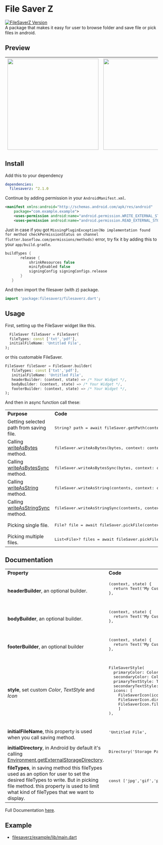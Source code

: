 # File Saver Z

[![FileSaverZ Version](https://img.shields.io/pub/v/filesaverz.svg?logo=flutter&color=blue&style=flat-square)](https://pub.dev/packages/filesaverz)\
A package that makes it easy for user to browse folder and save file or pick files in android.

## Preview

| <img src='https://user-images.githubusercontent.com/45191605/164154922-7f470dbf-fd24-48d5-839e-11adb4574c40.gif' width=300/> | <img src='https://user-images.githubusercontent.com/45191605/164155033-6f16ebe1-eb9f-4960-b605-850f94f9b3da.png' width=300/> |
| ---------------------------------------------------------------------------------------------------------------------------- | ---------------------------------------------------------------------------------------------------------------------------- |

## Install

Add this to your dependency

```yaml
dependencies:
  filesaverz: ^2.1.0
```

Continue by adding permission in your `AndroidManifest.xml`.

```xml
<manifest xmlns:android="http://schemas.android.com/apk/res/android"
    package="com.example.example">
    <uses-permission android:name="android.permission.WRITE_EXTERNAL_STORAGE"/>
    <uses-permission android:name="android.permission.READ_EXTERNAL_STORAGE"/>
```

Just in case if you got `MissingPluginException(No implementation found for method checkPermissionStatus on channel flutter.baseflow.com/permissions/methods)` error, try fix it by adding this to your `app/build.gradle`.

```gradle
buildTypes {
       release {
           shrinkResources false
           minifyEnabled false
           signingConfig signingConfigs.release
       }
   }
```

And then import the filesaver (with z) package.

```dart
import 'package:filesaverz/filesaverz.dart';
```

## Usage

First, setting up the FileSaver widget like this.

```dart
  FileSaver fileSaver = FileSaver(
  fileTypes: const ['txt','pdf'],
  initialFileName: 'Untitled File',
);
```

or this customable FileSaver.

```dart
FileSaver fileSaver = FileSaver.builder(
   fileTypes: const ['txt','pdf'],
   initialFileName: 'Untitled File',
   headerBuilder: (context, state) => /* Your Widget */,
   bodyBuilder: (context, state) => /* Your Widget */,
   footerBuilder: (context, state) => /* Your Widget */,
);
```

And then in async function call these:

<table>
  <tr>
    <td><b>Purpose</b></td>
    <td><b>Code</b></td>
  </tr>
  <tr>
    <td>Getting selected path from saving file.</td>
    <td>
      <pre lang='dart'>String? path = await fileSaver.getPath(context);</pre>
    </td>
  </tr>
  <tr>
    <td>Calling <a href="https://api.flutter.dev/flutter/dart-io/File/writeAsBytes.html">writeAsBytes</a> method.</td>
    <td>
      <pre lang='dart'>fileSaver.writeAsBytes(bytes, context: context);</pre>
    </td>
  </tr>
  <tr>
    <td>Calling <a href="https://api.flutter.dev/flutter/dart-io/File/writeAsBytesSync.html">writeAsBytesSync</a> method.</td>
    <td>
      <pre lang='dart'>fileSaver.writeAsBytesSync(bytes, context: context);</pre>
    </td>
  </tr>
  <tr>
    <td>Calling <a href="https://api.flutter.dev/flutter/dart-io/File/writeAsString.html">writeAsString</a> method.</td>
    <td>
      <pre lang='dart'>fileSaver.writeAsString(contents, context: context);</pre>
    </td>
  </tr>
  <tr>
    <td>Calling <a href="https://api.flutter.dev/flutter/dart-io/File/writeAsStringSync.html">writeAsStringSync</a> method.</td>
    <td>
      <pre lang='dart'>fileSaver.writeAsStringSync(contents, context: context);</pre>
    </td>
  </tr>
  <tr>
    <td>Picking single file.</td>
    <td>
      <pre lang='dart'>File? file = await fileSaver.pickFile(context);</pre>
    </td>
  </tr>
  <tr>
    <td>Picking multiple files.</td>
    <td>
      <pre lang='dart'>List&ltFile&gt? files = await fileSaver.pickFiles(context);</pre>
    </td>
  </tr>
</table>

## Documentation

<table>
  <tr>
    <td><b>Property</b></td>
    <td><b>Code</b></td>
  </tr>
  <tr>
    <td><b>headerBuilder</b>, an optional builder.</td>
    <td>
      <pre lang='dart'>
(context, state) {
  return Text('My Custom Header Widget');
},
      </pre>
    </td>
  </tr>
  <tr>
    <td><b>bodyBuilder</b>, an optional builder.</td>
    <td>
      <pre lang='dart'>
(context, state) {
  return Text('My Custom Body Widget');
},
      </pre>
    </td>
  </tr>
  <tr>
    <td><b>footerBuilder</b>, an optional builder</td>
    <td>
      <pre lang='dart'>
(context, state) {
  return Text('My Custom Footer Widget');
},
      </pre>
    </td>
  </tr>
  <tr>
    <td><b>style</b>, set custom <i>Color</i>, <i>TextStyle</i> and <i>Icon</i></td>
    <td>
      <pre lang='dart'>
FileSaverStyle(
  primaryColor: Colors.blue,
  secondaryColor: Colors.white,
  primaryTextStyle: TextStyle(),
  secondaryTextStyle: TextStyle(),
  icons: [
    FileSaverIcon(icon: (path) => Icon(Icons.default)),
    FileSaverIcon.directory(icon: (path) => Icon(Icons.folder)),
    FileSaverIcon.file(fileType: 'jpg', icon: (path) => Image.file(File(path)),
    ]
),
      </pre>
    </td>
  </tr>
  <tr>
    <td><b>initialFileName</b>, this property is used when you call saving method.</td>
    <td>
      <pre lang='dart'>
'Untitled File',
      </pre>
    </td>
  </tr>
  <tr>
    <td><b>initialDirectory</b>, in Android by default it's calling <a href='https://developer.android.com/reference/android/os/Environment#getExternalStorageDirectory()'>Environment.getExternalStorageDirectory</a>.</td>
    <td>
      <pre lang='dart'>
Directory('Storage Path'),
      </pre>
    </td>
  </tr>
  <tr>
    <td><b>fileTypes</b>, in saving method this fileTypes used as an option for user to set the desired fileTypes to write. But in picking file method. this property is used to limit what kind of fileTypes that we want to display.</td>
    <td>
      <pre lang='dart'>
const ['jpg','gif','png'],
      </pre>
    </td>
  </tr>
</table>

Full Documentation [here](https://pub.dev/documentation/filesaverz/latest/filesaverz/filesaverz-library.html).

## Example

- [filesaverz/example/lib/main.dart](https://github.com/Nialixus/filesaverz/blob/master/example/lib/main.dart)
